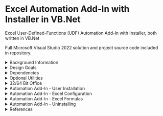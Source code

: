 # Excel Automation Add-In with Installer in VB.Net
Excel User-Defined-Functions (UDF) Automation Add-In with Installer, both written in VB.Net

Full Microsoft Visual Studio 2022 solution and project source code included in repository.

<details><summary>Background Information</summary>
<p>
  
Excel User-Defined Functions (UDFs) as developed in VB.Net have been around for many years, early examples of which are published here - 

http://www.cpearson.com/Excel/CreatingNETFunctionLib.aspx

https://www.codeproject.com/Articles/7753/Create-an-Automation-Add-In-for-Excel-using-NET


Whilst these functions work well, the deployment of them can be more problematic, particularly where end users may not be familiar with, or are permitted to run command-line utilities such as RegAsm.exe to complete the installation. 

</p>
</details>  

<details><summary>Design Goals</summary>
<p>

The design goals for this project are therefore :-

1.  Working Excel Automation Add-In with sample functions provided
2.  Integrated 'Click-Through' Installer, more familiar to end-users
3.  All development in VB.Net, using Microsoft Visual Studio 2022
4.  No third-party libraries or utilities required
5.  Coding style to support infrequent developers
6.  Configurable for 32-Bit or 64-Bit Office - see later for details

</p>
</details> 

<details><summary>Dependencies</summary>
<p>

A Windows PC with the following software installed is required to build the solution 

1.  Microsoft Windows 10, 64-Bit with .Net
2.  Microsoft Office/Excel 32-Bit or 64-Bit
3.  Microsoft Visual Studio 2022 (any edition)

A 'fresh build' of all the above components is recommended, on a dedicated development PC if possible, and with all updates applied.

Visual Studio should have the following items installed

* [.Net Desktop workload](/SCREENSHOTS/VISUAL_STUDIO_WORKLOAD_DOTNET_DESKTOP.png)
* [Office/Sharepoint Development workload](/SCREENSHOTS/VISUAL_STUDIO_WORKLOAD_OFFICE_DEVELOPMENT.png)
* [Visual Studio Installer Projects 2022 Extension](/SCREENSHOTS/VISUAL_STUDIO_EXTENSIONS.png)


</p>
</details> 

<details><summary>Optional Utilities</summary>
<p>

The following utility is useful to inspect the Registration process, but is not mandatory.

1. https://www.nirsoft.net/utils/registered_dll_view.html

</p>
</details> 

<details><summary>32/64 Bit Office</summary>
  
<p>

The Automation AddIn needs to be registered during the installation process. 
  
Different values need to be written to the Registry for 32-Bit and 64-Bit version of Office.

The installer provides these values, but needs to be [configured correctly](/SCREENSHOTS/Properties_Run64Bit.png) for the version required.

Separate installers should be built for each version required. 

A Universal 32/64 installer is not supported at this time, but could be developed.

</p>
</details> 

<details><summary>Automation Add-In - User Installation</summary>
  
<p>

The solution generates two output files, setup.exe and AUTO_INSTALLER.msi, either of which can be run by the end user to install and uninstall the automation addin. 
</p>
</details> 

<details><summary>Automation Add-In - Excel Configuration</summary>

<p>

After running the [installer](/SCREENSHOTS/USER_INSTALL_01.jpg), users need to configure Excel to enable the Automation Add-In.

From Excel > File > Options > [Add-Ins](/SCREENSHOTS/EXCEL_ADDIN_01.png) > [Manage Excel Add-Ins](/SCREENSHOTS/EXCEL_ADDIN_02.png) 

Click on Automation, scroll down and select [AUTOMATION.Functions](/SCREENSHOTS/EXCEL_ADDIN_03.png)

Click [OK](/SCREENSHOTS/EXCEL_ADDIN_04.png) to confirm

</p>
</details> 


<details><summary>Automation Add-In - Excel Formulas</summary>
<p>
  
Two sample [Excel formulas](/SCREENSHOTS/EXCEL_FORMULAS_01.png) are supplied

`=IFX()` in a Worksheet cell returns the text string `AUTO FX OK`

`=TIMENOW()` in a Worksheet cell returns the current time with milliseconds e.g. `12:34:56.789`

This is a 'Volatile' function and will re-calculate when the F9 key is pressed or another cell changes. 

Functions offered by the Add-In can be listed by clicking on Formulas > Insert Function and selecting [AUTOMATION.Functions](/SCREENSHOTS/EXCEL_INSERT_FUNCTION.png)
as a category


</p>
</details> 

<details><summary>Automation Add-In - Uninstalling</summary>

<p>

Users can uninstall the addin by Right-Clicking the Windows Start button and selecting [Apps and Features](/SCREENSHOTS/APPS_AND_FEATURES.png)

Scroll down to Automation FX] and select Uninstall

</p>
</details> 

<details><summary>References</summary>

<p>
  
https://learn.microsoft.com/en-us/dotnet/framework/interop/registering-assemblies-with-com

https://support.microsoft.com/en-us/topic/excel-com-add-ins-and-automation-add-ins-91f5ff06-0c9c-b98e-06e9-3657964eec72

  
</p>
</details> 


